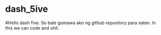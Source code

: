 # dash_5ive
#Hello dash five. So bale gumawa ako ng github repository para saten. In this we can code and shit. 

